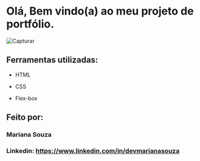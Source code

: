 # Olá, Bem vindo(a) ao meu projeto de portfólio.

![Capturar](https://github.com/user-attachments/assets/f794edf3-0b88-40aa-8831-60f6b7fa05af)


## Ferramentas utilizadas:

* HTML

* CSS

* Flex-box

## Feito por:

### Mariana Souza

### Linkedin: https://www.linkedin.com/in/devmarianasouza
